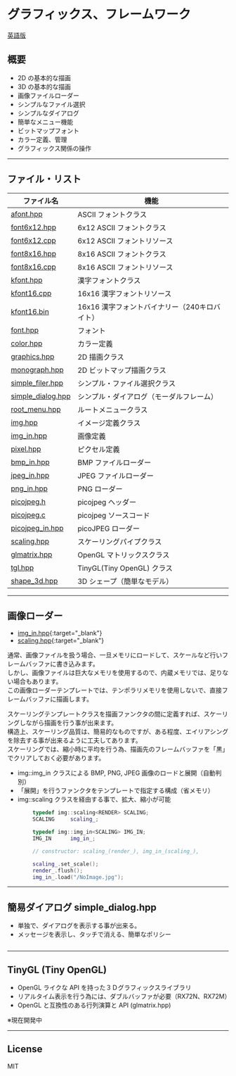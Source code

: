 グラフィックス、フレームワーク
=========

[英語版](./README.txt)

## 概要

- 2D の基本的な描画
- 3D の基本的な描画
- 画像ファイルローダー
- シンプルなファイル選択
- シンプルなダイアログ
- 簡単なメニュー機能
- ビットマップフォント
- カラー定義、管理
- グラフィックス関係の操作

---

## ファイル・リスト

|ファイル名|機能|
|---|---|
|[afont.hpp](./afont.hpp)|ASCII フォントクラス|
|[font6x12.hpp](./font6x12.hpp)|6x12 ASCII フォントクラス|
|[font6x12.cpp](./font6x12.cpp)|6x12 ASCII フォントリソース|
|[font8x16.hpp](./font8x16.hpp)|8x16 ASCII フォントクラス|
|[font8x16.cpp](./font8x16.cpp)|8x16 ASCII フォントリソース|
|[kfont.hpp](./kfont.hpp)|漢字フォントクラス|
|[kfont16.cpp](./kfont16.cpp)|16x16 漢字フォントリソース|
|[kfont16.bin](./kfont16.bin)|16x16 漢字フォントバイナリー（240キロバイト）|
|[font.hpp](./font.hpp)|フォント|
|[color.hpp](./color.hpp)|カラー定義|
|[graphics.hpp](./graphics.hpp)|2D 描画クラス|
|[monograph.hpp](./monograph.hpp)|2D ビットマップ描画クラス|
|[simple_filer.hpp](./simple_filer.hpp)|シンプル・ファイル選択クラス|
|[simple_dialog.hpp](./simple_dialog.hpp)|シンプル・ダイアログ（モーダルフレーム）|
|[root_menu.hpp](./root_menu.hpp)|ルートメニュークラス|
|[img.hpp](./img.hpp)|イメージ定義クラス|
|[img_in.hpp](./img_in.hpp)|画像定義|
|[pixel.hpp](./pixel.hpp)|ピクセル定義|
|[bmp_in.hpp](./bmp_in.hpp)|BMP ファイルローダー|
|[jpeg_in.hpp](./jpeg_in.hpp)|JPEG ファイルローダー|
|[png_in.hpp](./png_in.hpp)|PNG ローダー|
|[picojpeg.h](./picojpeg.h)|picojpeg ヘッダー|
|[picojpeg.c](./picojpeg.c)|picojpeg ソースコード|
|[picojpeg_in.hpp](./picojpeg_in.hpp)|picoJPEG ローダー|
|[scaling.hpp](./scaling.hpp)|スケーリングパイプクラス|
|[glmatrix.hpp](./glmatrix.hpp)|OpenGL マトリックスクラス|
|[tgl.hpp](./tgl.hpp)|TinyGL(Tiny OpenGL) クラス|
|[shape_3d.hpp](./shape_3d.hpp)|3D シェープ（簡単なモデル）|
   
---

## 画像ローダー

- [img_in.hpp](./img_in.hpp){:target="_blank"}
- [scaling.hpp](./scaling.hpp){:target="_blank"}

通常、画像ファイルを扱う場合、一旦メモリにロードして、スケールなど行いフレームバッファに書き込みます。   
しかし、画像ファイルは巨大なメモリを使用するので、内蔵メモリでは、足りない場合もあります。   
この画像ローダーテンプレートでは、テンポラリメモリを使用しないで、直接フレームバッファに描画します。   
   
スケーリングテンプレートクラスを描画ファンクタの間に定義すれば、スケーリングしながら描画を行う事が出来ます。   
構造上、スケーリング品質は、簡易的なものですが、ある程度、エイリアシングを除去する事が出来るように工夫してあります。   
スケーリングでは、縮小時に平均を行う為、描画先のフレームバッファを「黒」でクリアしておく必要があります。   
   
- img::img_in クラスによる BMP, PNG, JPEG 画像のロードと展開（自動判別）
- 「展開」を行うファンクタをテンプレートで指定する構成（省メモリ）
- img::scaling クラスを経由する事で、拡大、縮小が可能

```C++
		typedef img::scaling<RENDER> SCALING;
		SCALING		scaling_;

		typedef img::img_in<SCALING> IMG_IN;
		IMG_IN		img_in_;

		// constructor: scaling_(render_), img_in_(scaling_),

		scaling_.set_scale();
		render_.flush();
		img_in_.load("/NoImage.jpg");
```

---

## 簡易ダイアログ simple_dialog.hpp

- 単独で、ダイアログを表示する事が出来る。
- メッセージを表示し、タッチで消える、簡単なポリシー

```C++

```

---

## TinyGL (Tiny OpenGL)

- OpenGL ライクな API を持った３Ｄグラフィックスライブラリ
- リアルタイム表示を行う為には、ダブルバッファが必要（RX72N、RX72M）
- OpenGL と互換性のある行列演算と API (glmatrix.hpp)

※現在開発中

---
   
License
---

MIT
